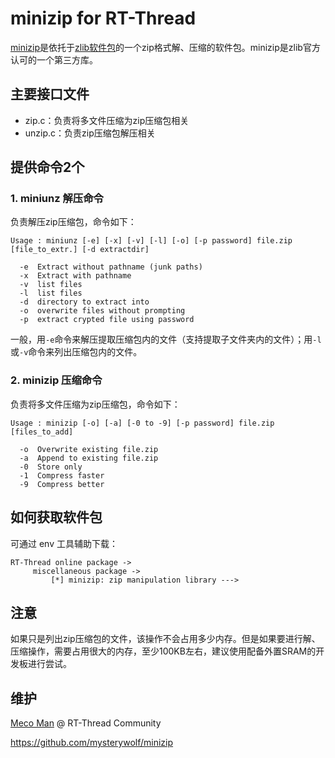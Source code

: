 # minizip for RT-Thread

[minizip](http://www.winimage.com/zLibDll/minizip.html)是依托于[zlib软件包](https://github.com/RT-Thread-packages/zlib)的一个zip格式解、压缩的软件包。minizip是zlib官方认可的一个第三方库。



## 主要接口文件

- zip.c：负责将多文件压缩为zip压缩包相关
- unzip.c：负责zip压缩包解压相关 



## 提供命令2个

### 1. miniunz 解压命令

负责解压zip压缩包，命令如下：

```shell
Usage : miniunz [-e] [-x] [-v] [-l] [-o] [-p password] file.zip [file_to_extr.] [-d extractdir]

  -e  Extract without pathname (junk paths)
  -x  Extract with pathname
  -v  list files
  -l  list files
  -d  directory to extract into
  -o  overwrite files without prompting
  -p  extract crypted file using password
```

一般，用`-e`命令来解压提取压缩包内的文件（支持提取子文件夹内的文件）；用`-l`或`-v`命令来列出压缩包内的文件。

### 2. minizip 压缩命令

负责将多文件压缩为zip压缩包，命令如下：

```shell
Usage : minizip [-o] [-a] [-0 to -9] [-p password] file.zip [files_to_add]

  -o  Overwrite existing file.zip
  -a  Append to existing file.zip
  -0  Store only
  -1  Compress faster
  -9  Compress better
```



## 如何获取软件包

可通过 env 工具辅助下载：

```
RT-Thread online package -> 
     miscellaneous package -> 
         [*] minizip: zip manipulation library --->
```



## 注意

如果只是列出zip压缩包的文件，该操作不会占用多少内存。但是如果要进行解、压缩操作，需要占用很大的内存，至少100KB左右，建议使用配备外置SRAM的开发板进行尝试。



## 维护

[Meco Man](https://github.com/mysterywolf) @ RT-Thread Community

https://github.com/mysterywolf/minizip



